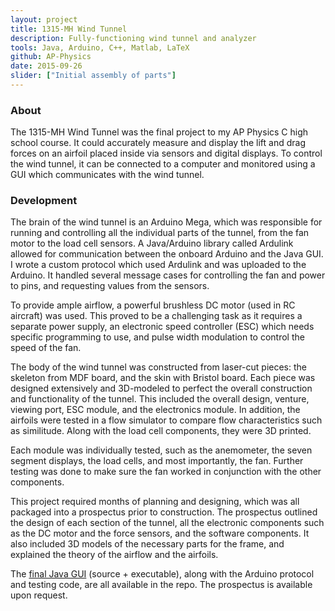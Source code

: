 ```yaml
---
layout: project
title: 1315-MH Wind Tunnel
description: Fully-functioning wind tunnel and analyzer
tools: Java, Arduino, C++, Matlab, LaTeX
github: AP-Physics
date: 2015-09-26
slider: ["Initial assembly of parts"]
---
```


### About

The 1315-MH Wind Tunnel was the final project to my AP Physics C high school course. It could accurately measure and display the lift and drag forces on an airfoil placed inside via sensors and digital displays. To control the wind tunnel, it can be connected to a computer and monitored using a GUI which communicates with the wind tunnel.

### Development

The brain of the wind tunnel is an Arduino Mega, which was responsible for running and controlling all the individual parts of the tunnel, from the fan motor to the load cell sensors. A Java/Arduino library called Ardulink allowed for communication between the onboard Arduino and the Java GUI. I wrote a custom protocol which used Ardulink and was uploaded to the Arduino. It handled several message cases for controlling the fan and power to pins, and requesting values from the sensors.

To provide ample airflow, a powerful brushless DC motor (used in RC aircraft) was used. This proved to be a challenging task as it requires a separate power supply, an electronic speed controller (ESC) which needs specific programming to use, and pulse width modulation to control the speed of the fan.

The body of the wind tunnel was constructed from laser-cut pieces: the skeleton from MDF board, and the skin with Bristol board. Each piece was designed extensively and 3D-modeled to perfect the overall construction and functionality of the tunnel. This included the overall design, venture, viewing port, ESC module, and the electronics module. In addition, the airfoils were tested in a flow simulator to compare flow characteristics such as similitude. Along with the load cell components, they were 3D printed.

Each module was individually tested, such as the anemometer, the seven segment displays, the load cells, and most importantly, the fan. Further testing was done to make sure the fan worked in conjunction with the other components.

This project required months of planning and designing, which was all packaged into a prospectus prior to construction. The prospectus outlined the design of each section of the tunnel, all the electronic components such as the DC motor and the force sensors, and the software components. It also included 3D models of the necessary parts for the frame, and explained the theory of the airflow and the airfoils.

The [final Java GUI](https://github.com/LenKagamine/AP-Physics/tree/master/Summative) (source + executable), along with the Arduino protocol and testing code, are all available in the repo. The prospectus is available upon request.
